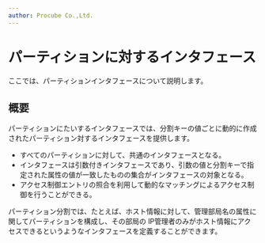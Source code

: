 ```yaml
---
author: Procube Co.,Ltd.
---
```


# パーティションに対するインタフェース

ここでは、パーティションインタフェースについて説明します。

## 概要

パーティションにたいするインタフェースでは、分割キーの値ごとに動的に作成されたパーティション対するインタフェースを提供します。

-   すべてのパーティションに対して、共通のインタフェースとなる。
-   インタフェースは引数付きインタフェースであり、引数の値と分割キーで指定された属性の値が一致したものの集合がインタフェースの対象となる。
-   アクセス制御エントリの照合を利用して動的なマッチングによるアクセス制御を行うことができる。

パーティション分割では、たとえば、ホスト情報に対して、管理部局名の属性に関してパーティションを構成し、その部局の IP管理者のみがホスト情報にアクセスできるというようなインタフェースを定義することができます。

